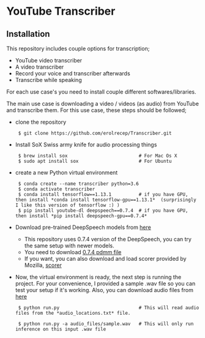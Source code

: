 # YouTube Transcriber


## Installation

This repository includes couple options for transcription;
 - YouTube video transcriber
 - A video transcriber
 - Record your voice and transcriber afterwards
 - Transcribe while speaking


For each use case's you need to install couple different softwares/libraries.

The main use case is downloading a video / videos (as audio) from YouTube and transcribe them. For this use case, these steps should be followed;

 - clone the repository

 		$ git clone https://github.com/erolrecep/Transcriber.git

 - Install SoX Swiss army knife for audio processing things

 		$ brew install sox      					# For Mac Os X
 		$ sudo apt install sox  					# For Ubuntu

 - create a new Python virtual environment

 		$ conda create --name transcriber python=3.6
 		$ conda activate transcriber
 		$ conda install tensorflow==1.13.1  		# if you have GPU, then install *conda install tensorflow-gpu==1.13.1*  (surprisingly I like this version of tensorflow :) )
 		$ pip install youtube-dl deepspeech==0.7.4  # if you have GPU, then install *pip install deepspeech-gpu==0.7.4*

 - Download pre-trained DeepSpeech models from [here](https://github.com/mozilla/STT/releases/tag/v0.7.4)

 	+ This repository uses 0.7.4 version of the DeepSpeech, you can try the same setup with newer models.
 	+ You need to download [0.7.4 pdmm file](https://github.com/mozilla/DeepSpeech/releases/download/v0.7.4/deepspeech-0.7.4-models.pbmm)
 	+ If you want, you can also download and load scorer provided by Mozilla, [scorer](https://github.com/mozilla/DeepSpeech/releases/download/v0.7.4/deepspeech-0.7.4-models.scorer)

 - Now, the virtual environment is ready, the next step is running the project. For your convenience, I provided a sample .wav file so you can test your setup if it's working. Also, you can download audio files from [here](http://www.voiptroubleshooter.com/open_speech/american.html)

 		$ python run.py 							# This will read audio files from the *audio_locations.txt* file.

 		$ python run.py -a audio_files/sample.wav 	# This will only run inference on this input .wav file


